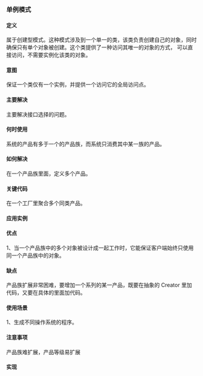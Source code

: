 ### 单例模式

#### 定义
属于创建型模式。这种模式涉及到一个单一的类，该类负责创建自己的对象，同时确保只有单个对象被创建。这个类提供了一种访问其唯一的对象的方式，
可以直接访问，不需要实例化该类的对象。

#### 意图          
保证一个类仅有一个实例，并提供一个访问它的全局访问点。

#### 主要解决   
主要解决接口选择的问题。

####  何时使用      
系统的产品有多于一个的产品族，而系统只消费其中某一族的产品。

#### 如何解决       
在一个产品族里面，定义多个产品。

#### 关键代码
在一个工厂里聚合多个同类产品。

#### 应用实例       

#### 优点         
1、当一个产品族中的多个对象被设计成一起工作时，它能保证客户端始终只使用同一个产品族中的对象。  

#### 缺点     
产品族扩展非常困难，要增加一个系列的某一产品，既要在抽象的 Creator 里加代码，又要在具体的里面加代码。

#### 使用场景      
1、生成不同操作系统的程序。         

#### 注意事项       
产品族难扩展，产品等级易扩展

#### 实现     
